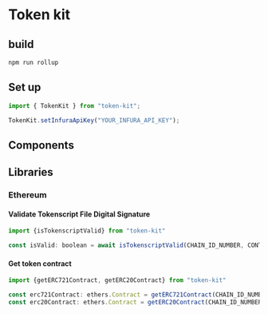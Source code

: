 # Token kit

## build

```sh
npm run rollup
```

## Set up

```js
import { TokenKit } from "token-kit";

TokenKit.setInfuraApiKey("YOUR_INFURA_API_KEY");
```

## Components

## Libraries

### Ethereum

#### Validate Tokenscript File Digital Signature

```js
import {isTokenscriptValid} from "token-kit"

const isValid: boolean = await isTokenscriptValid(CHAIN_ID_NUMBER, CONTRACT_ADDRESS)
```

#### Get token contract

```js
import {getERC721Contract, getERC20Contract} from "token-kit"

const erc721Contract: ethers.Contract = getERC721Contract(CHAIN_ID_NUMBER, CONTRACT_ADDRESS)
const erc20Contract: ethers.Contract = getERC20Contract(CHAIN_ID_NUMBER, CONTRACT_ADDRESS)
```
